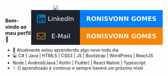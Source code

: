 <img align="right" src="https://raw.githubusercontent.com/MicaelliMedeiros/micaellimedeiros/master/image/computer-illustration.png" width="350"/>

<a href="https://www.linkedin.com/in/ronisvonn-gomes-82ab6ab0/">
<img align="right" alt="LinkedIn" src="https://raw.githubusercontent.com/RONISVONN/img/e3fa17e2d21a486757f805c99de42b5e6fb1179a/linkedIn-ronisvonn.svg"/>
</a>

<a href="mailto:ronisvonn@gmail.com">
<img align="right" alt="E-mail" src="https://raw.githubusercontent.com/RONISVONN/img/e3fa17e2d21a486757f805c99de42b5e6fb1179a/email-ronisvonn.svg"/>
</a>

<br/>

### Bem-vindo ao meu perfil 👋

- 🚀  Atualmente estou aprendendo algo novo todo dia
- 💻  C# | Java | HTML5 | CSS3 | JS | Bootstrap | WordPress | ReactJS
- Node | Android(Java | Kotlin | Flutter) | React Native | Typescript
- ✨ O aprendizado é contínuo e sempre haverá um próximo nível
